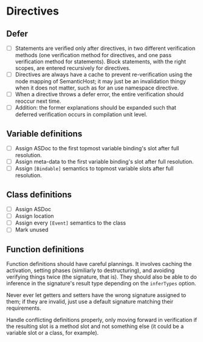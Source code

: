 # Directives

## Defer

* [ ] Statements are verified only after directives, in two different verification methods (one verification method for directives, and one pass verification method for statements). Block statements, with the right scopes, are entered recursively for directives.
* [ ] Directives are always have a cache to prevent re-verification using the node mapping of SemanticHost; it may just be an invalidation thingy when it does not matter, such as for an use namespace directive.
* [ ] When a directive throws a defer error, the entire verification should reoccur next time.
* [ ] Addition: the former explanations should be expanded such that deferred verification occurs in compilation unit level.

## Variable definitions

* [ ] Assign ASDoc to the first topmost variable binding's slot after full resolution.
* [ ] Assign meta-data to the first variable binding's slot after full resolution.
* [ ] Assign `[Bindable]` semantics to topmost variable slots after full resolution.

## Class definitions

* [ ] Assign ASDoc
* [ ] Assign location
* [ ] Assign every `[Event]` semantics to the class
* [ ] Mark unused

## Function definitions

Function definitions should have careful plannings. It involves caching the activation, setting phases (similiarly to destructuring), and avoiding verifying things twice (the signature, that is). They should also be able to do inference in the signature's result type depending on the `inferTypes` option.

Never ever let getters and setters have the wrong signature assigned to them; if they are invalid, just use a default signature matching their requirements.

Handle conflicting definitions properly, only moving forward in verification if the resulting slot is a method slot and not something else (it could be a variable slot or a class, for example).